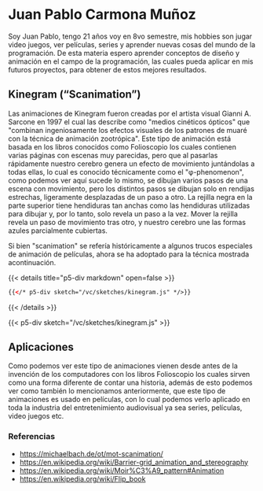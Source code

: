 # Juan Pablo Carmona Muñoz

Soy Juan Pablo, tengo 21 años voy en 8vo semestre, mis hobbies son jugar video juegos, ver películas, series y aprender nuevas cosas del mundo de la programación. De esta materia espero aprender conceptos de diseño y animación en el campo de la programación, las cuales pueda aplicar en mis futuros proyectos, para obtener de estos mejores resultados.

## Kinegram (“Scanimation”)

Las animaciones de Kinegram fueron creadas por el artista visual Gianni A. Sarcone en 1997 el cual las describe como "medios cinéticos ópticos" que "combinan ingeniosamente los efectos visuales de los patrones de muaré con la técnica de animación zootrópica". Este tipo de animación está basada en los libros conocidos como Folioscopio los cuales contienen varias páginas con escenas muy parecidas, pero que al pasarlas rápidamente nuestro cerebro genera un efecto de movimiento juntándolas a todas ellas, lo cual es conocido técnicamente como el "φ-phenomenon", como podemos ver aquí sucede lo mismo, se dibujan varios pasos de una escena con movimiento, pero los distintos pasos se dibujan solo en rendijas estrechas, ligeramente desplazadas de un paso a otro. La rejilla negra en la parte superior tiene hendiduras tan anchas como las hendiduras utilizadas para dibujar y, por lo tanto, solo revela un paso a la vez. Mover la rejilla revela un paso de movimiento tras otro, y nuestro cerebro une las formas azules parcialmente cubiertas.

Si bien "scanimation" se refería históricamente a algunos trucos especiales de animación de películas, ahora se ha adoptado para la técnica mostrada acontinuación.

{{< details title="p5-div markdown" open=false >}}

```html
{{</* p5-div sketch="/vc/sketches/kinegram.js" */>}}
```

{{< /details >}}

{{< p5-div sketch="/vc/sketches/kinegram.js" >}}

## Aplicaciones

Como podemos ver este tipo de animaciones vienen desde antes de la invención de los computadores con los libros Folioscopio los cuales sirven como una forma diferente de contar una historia, además de esto podemos ver como también lo mencionamos anteriormente, que este tipo de animaciones es usado en películas, con lo cual podemos verlo aplicado en toda la industria del entretenimiento audiovisual ya sea series, películas, video juegos etc.

### Referencias

- https://michaelbach.de/ot/mot-scanimation/
- https://en.wikipedia.org/wiki/Barrier-grid_animation_and_stereography
- https://en.wikipedia.org/wiki/Moir%C3%A9_pattern#Animation
- https://en.wikipedia.org/wiki/Flip_book
